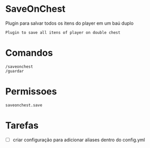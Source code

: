 # SaveOnChest

Plugin para salvar todos os itens do player em um baú duplo

```Plugin to save all itens of player on double chest```

# Comandos

```
/saveonchest
/guardar
```

# Permissoes

```
saveonchest.save
```

# Tarefas
- [ ] criar configuração para adicionar aliases dentro do config.yml